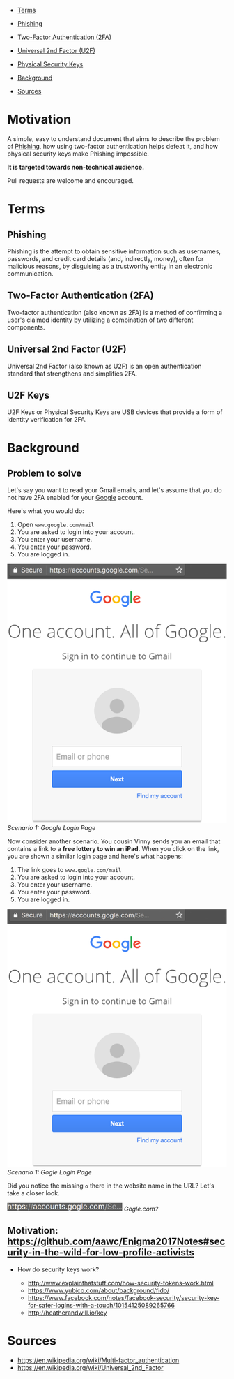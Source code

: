 <!-- TOC depthFrom:1 depthTo:3 withLinks:1 updateOnSave:1 orderedList:0 -->

 - [Terms](#terms)

  - [Phishing](#phishing)
  - [Two-Factor Authentication (2FA)](#two-factor-authentication-2fa)
  - [Universal 2nd Factor (U2F)](#universal-2nd-factor-u2f)
  - [Physical Security Keys](#physical-security-keys)

- [Background](#background)
- [Sources](#sources)

<!-- /TOC -->

# Motivation

A simple, easy to understand document that aims to describe the problem of
[Phishing](#phishing), how using two-factor authentication helps defeat it, and
how physical security keys make Phishing impossible.

**It is targeted towards non-technical audience.**

Pull requests are welcome and encouraged.

# Terms

## Phishing

Phishing is the attempt to obtain sensitive information such as usernames,
passwords, and credit card details (and, indirectly, money), often for malicious
reasons, by disguising as a trustworthy entity in an electronic communication.

## Two-Factor Authentication (2FA)

Two-factor authentication (also known as 2FA) is a method of confirming a user's
claimed identity by utilizing a combination of two different components.

## Universal 2nd Factor (U2F)

Universal 2nd Factor (also known as U2F) is an open authentication standard that
strengthens and simplifies 2FA.

## U2F Keys

U2F Keys or Physical Security Keys are USB devices that provide a form of
identity verification for 2FA.

# Background

## Problem to solve

Let's say you want to read your Gmail emails, and let's assume that you do not
have 2FA enabled for your [Google](https://www.google.com) account.

Here's what you would do:

1. Open ```www.google.com/mail```
1. You are asked to login into your account.
1. You enter your username.
1. You enter your password.
1. You are logged in.

![Google Login Page](GoogleLoginPageSmall.png)
*Scenario 1: Google Login Page*

Now consider another scenario. You cousin Vinny sends you an email that contains
a link to a **free lottery to win an iPad**. When you click on the link, you are
shown a similar login page and here's what happens:

1. The link goes to ```www.gogle.com/mail```
1. You are asked to login into your account.
1. You enter your username.
1. You enter your password.
1. You are logged in.

![Gogle Login Page](GogleLoginPageSmall.png)
*Scenario 1: Gogle Login Page*

Did you notice the missing ```o``` there in the website name in the URL?
Let's take a closer look.

![Gogle.com?](AccountsGogleCom.png)
*Gogle.com?*


## Motivation: <https://github.com/aawc/Enigma2017Notes#security-in-the-wild-for-low-profile-activists>

- How do security keys work?

  - <http://www.explainthatstuff.com/how-security-tokens-work.html>
  - <https://www.yubico.com/about/background/fido/>
  - <https://www.facebook.com/notes/facebook-security/security-key-for-safer-logins-with-a-touch/10154125089265766>
  - http://heatherandwill.io/key

# Sources

- <https://en.wikipedia.org/wiki/Multi-factor_authentication>
- <https://en.wikipedia.org/wiki/Universal_2nd_Factor>

